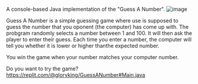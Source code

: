 A console-based Java implementation of the "Guess A Number".
![image](https://user-images.githubusercontent.com/48657026/183055459-5bea3470-f10b-4dc5-94c8-102899795741.png)

Guess A Number is a simple guessing game where use is supposed to guess the number that you oponent (the computer) has come up with. The probgram randomly selects a number between 1 and 100. It will then ask the player to enter their guess. Each time you enter a number, the computer will tell you whether it is lower or higher thanthe expected number. 

You win the game when your number matches your computer number.


Do you want to try the game?
https://replit.com/@gloryking/GuessANumber#Main.java
